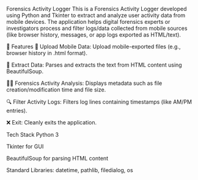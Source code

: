  Forensics Activity Logger
This is a Forensics Activity Logger developed using Python and Tkinter to extract and analyze user activity data from mobile devices. The application helps digital forensics experts or investigators process and filter logs/data collected from mobile sources (like browser history, messages, or app logs exported as HTML/text).

🚀 Features
📂 Upload Mobile Data: Upload mobile-exported files (e.g., browser history in .html format).

📄 Extract Data: Parses and extracts the text from HTML content using BeautifulSoup.

🕵️‍♂️ Forensics Activity Analysis: Displays metadata such as file creation/modification time and file size.

🔍 Filter Activity Logs: Filters log lines containing timestamps (like AM/PM entries).

❌ Exit: Cleanly exits the application.

Tech Stack
Python 3

Tkinter for GUI

BeautifulSoup for parsing HTML content

Standard Libraries: datetime, pathlib, filedialog, os

